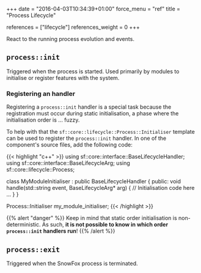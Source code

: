 +++
date = "2016-04-03T10:34:39+01:00"
force_menu = "ref"
title = "Process Lifecycle"

references = ["lifecycle"]
references_weight = 0
+++

React to the running process evolution and events.
<!--more-->

`process::init`
---------------
Triggered when the process is started.
Used primarily by modules to initialise or register features with the system.

### Registering an handler
Registering a `process::init` handler is a special task because the
registration must occur during static initialisation, a phase where
the initialisation order is ... fuzzy.

To help with that the `sf::core::lifecycle::Process::Initialiser`
template can be used to register the `process::init` handler.
In one of the component's source files, add the following code:

{{< highlight "c++" >}}
using sf::core::interface::BaseLifecycleHandler;
using sf::core::interface::BaseLifecycleArg;
using sf::core::lifecycle::Process;

class MyModuleInitialiser : public BaseLifecycleHandler {
 public:
  void handle(std::string event, BaseLifecycleArg* arg) {
    // Initialisation code here ...
  }
}

Process::Initialiser<MyModuleInitialiser> my_module_initialiser;
{{< /highlight >}}

{{% alert "danger" %}}
Keep in mind that static order initialisation is non-deterministic.
As such,
**it is not possible to know in which order `process::init` handlers run**!
{{% /alert %}}


`process::exit`
--------------
Triggered when the SnowFox process is terminated.
